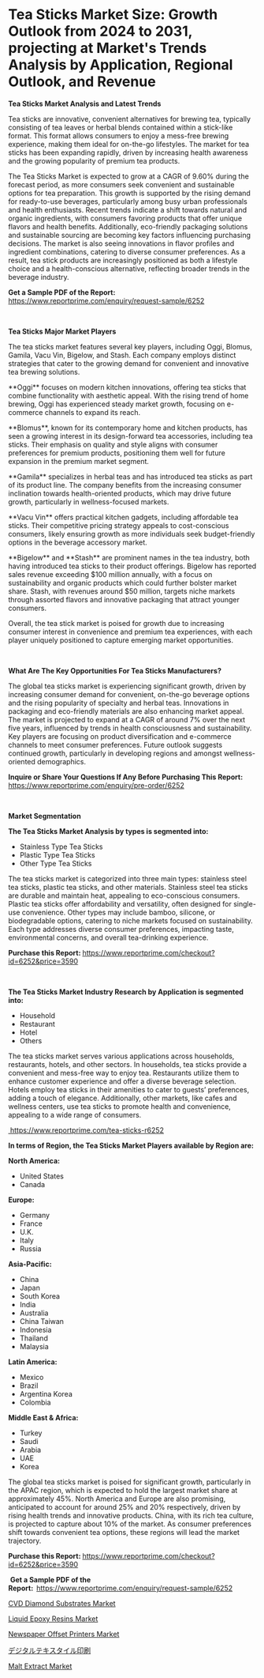 <p><h1>Tea Sticks Market Size: Growth Outlook from 2024 to 2031, projecting at Market's Trends Analysis by Application, Regional Outlook, and Revenue</h1></p><p><strong>Tea Sticks Market Analysis and Latest Trends</strong></p>
<p><p>Tea sticks are innovative, convenient alternatives for brewing tea, typically consisting of tea leaves or herbal blends contained within a stick-like format. This format allows consumers to enjoy a mess-free brewing experience, making them ideal for on-the-go lifestyles. The market for tea sticks has been expanding rapidly, driven by increasing health awareness and the growing popularity of premium tea products. </p><p>The Tea Sticks Market is expected to grow at a CAGR of 9.60% during the forecast period, as more consumers seek convenient and sustainable options for tea preparation. This growth is supported by the rising demand for ready-to-use beverages, particularly among busy urban professionals and health enthusiasts. Recent trends indicate a shift towards natural and organic ingredients, with consumers favoring products that offer unique flavors and health benefits. Additionally, eco-friendly packaging solutions and sustainable sourcing are becoming key factors influencing purchasing decisions. The market is also seeing innovations in flavor profiles and ingredient combinations, catering to diverse consumer preferences. As a result, tea stick products are increasingly positioned as both a lifestyle choice and a health-conscious alternative, reflecting broader trends in the beverage industry.</p></p>
<p><strong>Get a Sample PDF of the Report:&nbsp;</strong> <a href="https://www.reportprime.com/enquiry/request-sample/6252">https://www.reportprime.com/enquiry/request-sample/6252</a></p>
<p>&nbsp;</p>
<p><strong>Tea Sticks Major Market Players</strong></p>
<p><p>The tea sticks market features several key players, including Oggi, Blomus, Gamila, Vacu Vin, Bigelow, and Stash. Each company employs distinct strategies that cater to the growing demand for convenient and innovative tea brewing solutions.</p><p>**Oggi** focuses on modern kitchen innovations, offering tea sticks that combine functionality with aesthetic appeal. With the rising trend of home brewing, Oggi has experienced steady market growth, focusing on e-commerce channels to expand its reach.</p><p>**Blomus**, known for its contemporary home and kitchen products, has seen a growing interest in its design-forward tea accessories, including tea sticks. Their emphasis on quality and style aligns with consumer preferences for premium products, positioning them well for future expansion in the premium market segment.</p><p>**Gamila** specializes in herbal teas and has introduced tea sticks as part of its product line. The company benefits from the increasing consumer inclination towards health-oriented products, which may drive future growth, particularly in wellness-focused markets.</p><p>**Vacu Vin** offers practical kitchen gadgets, including affordable tea sticks. Their competitive pricing strategy appeals to cost-conscious consumers, likely ensuring growth as more individuals seek budget-friendly options in the beverage accessory market.</p><p>**Bigelow** and **Stash** are prominent names in the tea industry, both having introduced tea sticks to their product offerings. Bigelow has reported sales revenue exceeding $100 million annually, with a focus on sustainability and organic products which could further bolster market share. Stash, with revenues around $50 million, targets niche markets through assorted flavors and innovative packaging that attract younger consumers.</p><p>Overall, the tea stick market is poised for growth due to increasing consumer interest in convenience and premium tea experiences, with each player uniquely positioned to capture emerging market opportunities.</p></p>
<p>&nbsp;</p>
<p><strong>What Are The Key Opportunities For Tea Sticks Manufacturers?</strong></p>
<p><p>The global tea sticks market is experiencing significant growth, driven by increasing consumer demand for convenient, on-the-go beverage options and the rising popularity of specialty and herbal teas. Innovations in packaging and eco-friendly materials are also enhancing market appeal. The market is projected to expand at a CAGR of around 7% over the next five years, influenced by trends in health consciousness and sustainability. Key players are focusing on product diversification and e-commerce channels to meet consumer preferences. Future outlook suggests continued growth, particularly in developing regions and amongst wellness-oriented demographics.</p></p>
<p><strong>Inquire or Share Your Questions If Any Before Purchasing This Report:</strong> <a href="https://www.reportprime.com/enquiry/pre-order/6252">https://www.reportprime.com/enquiry/pre-order/6252</a></p>
<p>&nbsp;</p>
<p><strong>Market Segmentation</strong></p>
<p><strong>The Tea Sticks Market Analysis by types is segmented into:</strong></p>
<p><ul><li>Stainless Type Tea Sticks</li><li>Plastic Type Tea Sticks</li><li>Other Type Tea Sticks</li></ul></p>
<p><p>The tea sticks market is categorized into three main types: stainless steel tea sticks, plastic tea sticks, and other materials. Stainless steel tea sticks are durable and maintain heat, appealing to eco-conscious consumers. Plastic tea sticks offer affordability and versatility, often designed for single-use convenience. Other types may include bamboo, silicone, or biodegradable options, catering to niche markets focused on sustainability. Each type addresses diverse consumer preferences, impacting taste, environmental concerns, and overall tea-drinking experience.</p></p>
<p><strong>Purchase this Report:&nbsp;</strong><a href="https://www.reportprime.com/checkout?id=6252&price=3590">https://www.reportprime.com/checkout?id=6252&price=3590</a></p>
<p>&nbsp;</p>
<p><strong>The Tea Sticks Market Industry Research by Application is segmented into:</strong></p>
<p><ul><li>Household</li><li>Restaurant</li><li>Hotel</li><li>Others</li></ul></p>
<p><p>The tea sticks market serves various applications across households, restaurants, hotels, and other sectors. In households, tea sticks provide a convenient and mess-free way to enjoy tea. Restaurants utilize them to enhance customer experience and offer a diverse beverage selection. Hotels employ tea sticks in their amenities to cater to guests’ preferences, adding a touch of elegance. Additionally, other markets, like cafes and wellness centers, use tea sticks to promote health and convenience, appealing to a wide range of consumers.</p></p>
<p><a href="https://www.reportprime.com/tea-sticks-r6252">&nbsp;https://www.reportprime.com/tea-sticks-r6252</a></p>
<p><strong>In terms of Region, the Tea Sticks Market Players available by Region are:</strong></p>
<p>
    <p> <strong> North America: </strong>
        <ul>
            <li>United States</li>
            <li>Canada</li>
        </ul>
        </p> 
    <p> <strong> Europe: </strong>
        <ul>
            <li>Germany</li>
            <li>France</li>
            <li>U.K.</li>
            <li>Italy</li>
            <li>Russia</li>
        </ul>
        </p> 
    <p> <strong> Asia-Pacific: </strong>
        <ul>
            <li>China</li>
            <li>Japan</li>
            <li>South Korea</li>
            <li>India</li>
            <li>Australia</li>
            <li>China Taiwan</li>
            <li>Indonesia</li>
            <li>Thailand</li>
            <li>Malaysia</li>
        </ul>
        </p> 
    <p> <strong> Latin America: </strong>
        <ul>
            <li>Mexico</li>
            <li>Brazil</li>
            <li>Argentina Korea</li>
            <li>Colombia</li>
        </ul>
        </p> 
    <p> <strong> Middle East & Africa: </strong>
        <ul>
            <li>Turkey</li>
            <li>Saudi</li>
            <li>Arabia</li>
            <li>UAE</li>
            <li>Korea</li>
        </ul>
    </p>
    </p>
<p><p>The global tea sticks market is poised for significant growth, particularly in the APAC region, which is expected to hold the largest market share at approximately 45%. North America and Europe are also promising, anticipated to account for around 25% and 20% respectively, driven by rising health trends and innovative products. China, with its rich tea culture, is projected to capture about 10% of the market. As consumer preferences shift towards convenient tea options, these regions will lead the market trajectory.</p></p>
<p><strong>Purchase this Report: </strong><a href="https://www.reportprime.com/checkout?id=6252&price=3590">https://www.reportprime.com/checkout?id=6252&price=3590</a></p>
<p>&nbsp;<strong>Get a Sample PDF of the Report:&nbsp;&nbsp;</strong><a href="https://www.reportprime.com/enquiry/request-sample/6252">https://www.reportprime.com/enquiry/request-sample/6252</a></p>
<p><strong></strong></p>
<p><p><a href="https://medium.com/@anna.vaughan3423/cvd-diamond-substrates-market-trends-focusing-on-cvd-diamond-substrates-market-insight-and-487fe3d55315">CVD Diamond Substrates Market</a></p><p><a href="https://medium.com/@marisolking1/emerging-liquid-epoxy-resins-market-opportunities-market-analysis-for-investors-and-stakeholders-0540bd8c723f">Liquid Epoxy Resins Market</a></p><p><a href="https://issuu.com/reportprime-2/docs/newspaper-offset-printers-market-si_7042fd04984612">Newspaper Offset Printers Market</a></p><p><a href="https://medium.com/@emmittkutch2023/%E3%83%87%E3%82%B8%E3%82%BF%E3%83%AB%E3%83%86%E3%82%AD%E3%82%B9%E3%82%BF%E3%82%A4%E3%83%AB%E3%83%97%E3%83%AA%E3%83%B3%E3%83%88%E5%B8%82%E5%A0%B4%E5%88%86%E6%9E%90%E5%A0%B1%E5%91%8A%E6%9B%B8-%E5%9C%B0%E5%9F%9F-%E3%82%BF%E3%82%A4%E3%83%97-%E6%98%87%E8%8F%AF-%E9%A1%94%E6%96%99-%E5%8F%8D%E5%BF%9C-%E9%85%B8-%E3%81%8A%E3%82%88%E3%81%B3%E3%81%9D%E3%81%AE%E4%BB%96-%E3%81%8A%E3%82%88%E3%81%B3%E3%82%A2%E3%83%97%E3%83%AA%E3%82%B1%E3%83%BC%E3%82%B7%E3%83%A7%E3%83%B3-%E3%83%86%E3%82%AD%E3%82%B9%E3%82%BF%E3%82%A4%E3%83%AB%E3%81%A8%E8%A3%85%E9%A3%BE-%E7%94%A3%E6%A5%AD-%E3%82%BD%E3%83%95%E3%83%88%E3%82%B5%E3%82%A4%E3%83%8D%E3%83%BC%E3%82%B8-%E3%83%80%E3%82%A4%E3%83%AC%E3%82%AF%E3%83%88-%E3%83%88%E3%82%A5-%E3%82%AC%E3%83%BC%E3%83%A1%E3%83%B3%E3%83%88-%E3%81%AB%E3%82%88%E3%82%8B-750bce99b120">デジタルテキスタイル印刷</a></p><p><a href="https://github.com/nicoletavirag/Market-Research-Report-List-5/blob/main/malt-extract-market.md">Malt Extract Market</a></p></p>